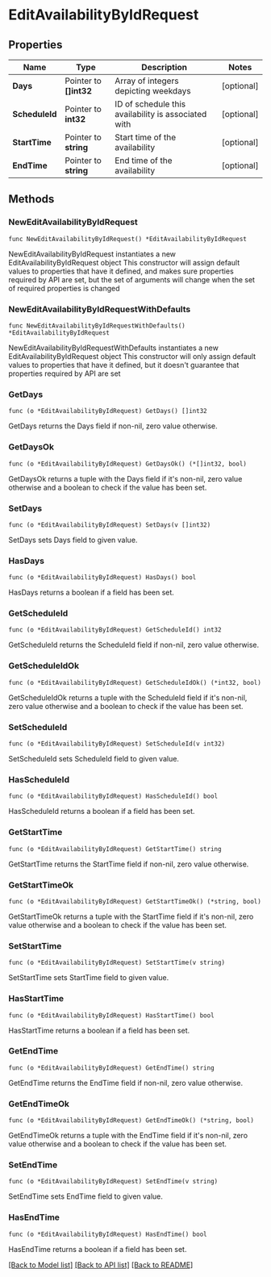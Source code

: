 # EditAvailabilityByIdRequest

## Properties

Name | Type | Description | Notes
------------ | ------------- | ------------- | -------------
**Days** | Pointer to **[]int32** | Array of integers depicting weekdays | [optional] 
**ScheduleId** | Pointer to **int32** | ID of schedule this availability is associated with | [optional] 
**StartTime** | Pointer to **string** | Start time of the availability | [optional] 
**EndTime** | Pointer to **string** | End time of the availability | [optional] 

## Methods

### NewEditAvailabilityByIdRequest

`func NewEditAvailabilityByIdRequest() *EditAvailabilityByIdRequest`

NewEditAvailabilityByIdRequest instantiates a new EditAvailabilityByIdRequest object
This constructor will assign default values to properties that have it defined,
and makes sure properties required by API are set, but the set of arguments
will change when the set of required properties is changed

### NewEditAvailabilityByIdRequestWithDefaults

`func NewEditAvailabilityByIdRequestWithDefaults() *EditAvailabilityByIdRequest`

NewEditAvailabilityByIdRequestWithDefaults instantiates a new EditAvailabilityByIdRequest object
This constructor will only assign default values to properties that have it defined,
but it doesn't guarantee that properties required by API are set

### GetDays

`func (o *EditAvailabilityByIdRequest) GetDays() []int32`

GetDays returns the Days field if non-nil, zero value otherwise.

### GetDaysOk

`func (o *EditAvailabilityByIdRequest) GetDaysOk() (*[]int32, bool)`

GetDaysOk returns a tuple with the Days field if it's non-nil, zero value otherwise
and a boolean to check if the value has been set.

### SetDays

`func (o *EditAvailabilityByIdRequest) SetDays(v []int32)`

SetDays sets Days field to given value.

### HasDays

`func (o *EditAvailabilityByIdRequest) HasDays() bool`

HasDays returns a boolean if a field has been set.

### GetScheduleId

`func (o *EditAvailabilityByIdRequest) GetScheduleId() int32`

GetScheduleId returns the ScheduleId field if non-nil, zero value otherwise.

### GetScheduleIdOk

`func (o *EditAvailabilityByIdRequest) GetScheduleIdOk() (*int32, bool)`

GetScheduleIdOk returns a tuple with the ScheduleId field if it's non-nil, zero value otherwise
and a boolean to check if the value has been set.

### SetScheduleId

`func (o *EditAvailabilityByIdRequest) SetScheduleId(v int32)`

SetScheduleId sets ScheduleId field to given value.

### HasScheduleId

`func (o *EditAvailabilityByIdRequest) HasScheduleId() bool`

HasScheduleId returns a boolean if a field has been set.

### GetStartTime

`func (o *EditAvailabilityByIdRequest) GetStartTime() string`

GetStartTime returns the StartTime field if non-nil, zero value otherwise.

### GetStartTimeOk

`func (o *EditAvailabilityByIdRequest) GetStartTimeOk() (*string, bool)`

GetStartTimeOk returns a tuple with the StartTime field if it's non-nil, zero value otherwise
and a boolean to check if the value has been set.

### SetStartTime

`func (o *EditAvailabilityByIdRequest) SetStartTime(v string)`

SetStartTime sets StartTime field to given value.

### HasStartTime

`func (o *EditAvailabilityByIdRequest) HasStartTime() bool`

HasStartTime returns a boolean if a field has been set.

### GetEndTime

`func (o *EditAvailabilityByIdRequest) GetEndTime() string`

GetEndTime returns the EndTime field if non-nil, zero value otherwise.

### GetEndTimeOk

`func (o *EditAvailabilityByIdRequest) GetEndTimeOk() (*string, bool)`

GetEndTimeOk returns a tuple with the EndTime field if it's non-nil, zero value otherwise
and a boolean to check if the value has been set.

### SetEndTime

`func (o *EditAvailabilityByIdRequest) SetEndTime(v string)`

SetEndTime sets EndTime field to given value.

### HasEndTime

`func (o *EditAvailabilityByIdRequest) HasEndTime() bool`

HasEndTime returns a boolean if a field has been set.


[[Back to Model list]](../README.md#documentation-for-models) [[Back to API list]](../README.md#documentation-for-api-endpoints) [[Back to README]](../README.md)


